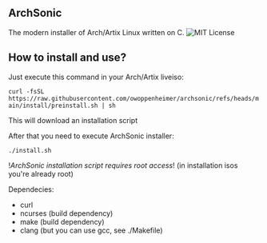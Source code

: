 ## ArchSonic

The modern installer of Arch/Artix Linux written on C.
![MIT License](LICENSE)

## How to install and use?

Just execute this command in your Arch/Artix liveiso:

`curl -fsSL https://raw.githubusercontent.com/owoppenheimer/archsonic/refs/heads/main/install/preinstall.sh | sh`

This will download an installation script


After that you need to execute ArchSonic installer:

`./install.sh`

!*ArchSonic installation script requires root access*! (in installation isos you're already root)

Dependecies:
- curl
- ncurses (build dependency)
- make (build dependency)
- clang (but you can use gcc, see ./Makefile)
